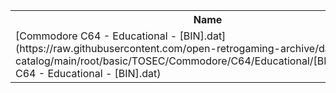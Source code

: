 <table>
<tr><th>Name</th><th>Size</th></tr>
<tr><td>
[Commodore C64 - Educational - [BIN].dat](https://raw.githubusercontent.com/open-retrogaming-archive/dat-catalog/main/root/basic/TOSEC/Commodore/C64/Educational/[BIN]/Commodore C64 - Educational - [BIN].dat)
</td><td>13072</td></tr>
</table>
